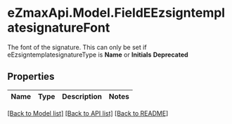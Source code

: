 # eZmaxApi.Model.FieldEEzsigntemplatesignatureFont
The font of the signature. This can only be set if eEzsigntemplatesignatureType is **Name** or **Initials** **Deprecated**

## Properties

Name | Type | Description | Notes
------------ | ------------- | ------------- | -------------

[[Back to Model list]](../README.md#documentation-for-models) [[Back to API list]](../README.md#documentation-for-api-endpoints) [[Back to README]](../README.md)

